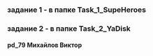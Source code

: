 ### задание 1 - в папке Task_1_SupeHeroes

### задание 2 - в папке Task_2_YaDisk

#### pd_79 Михайлов Виктор
